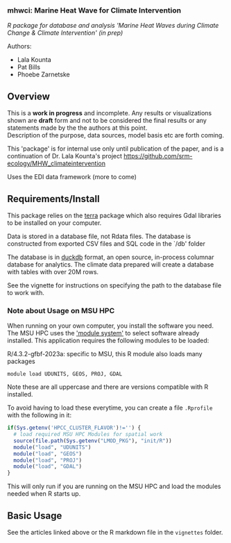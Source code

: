### mhwci: Marine Heat Wave for Climate Intervention

*R package for database and analysis 'Marine Heat Waves during Climate Change & Climate Intervention' (in prep)*

Authors:

-   Lala Kounta
-   Pat Bills
-   Phoebe Zarnetske

## Overview

This is a **work in progress** and incomplete.  Any results or visualizations shown are **draft** form and not 
to be considered the final results or any statements made by the the authors at this point.   
Description of the purpose, data sources, model basis etc are forth coming. 

This 'package' is for internal use only until publication of the paper, and is a continuation of Dr. Lala Kounta's project https://github.com/srm-ecology/MHW_climateintervention

Uses the EDI data framework (more to come)

## Requirements/Install

This package relies on the [terra]() package which also requires Gdal libraries to be installed on your computer. 

Data is stored in a database file, not Rdata files.   The database is constructed from exported CSV files and SQL code in the `/db' folder

The database is in [duckdb](https://duckdb.org) format, an open source, in-process columnar database for analytics. The climate data prepared will create a database with tables with over 20M rows.

See the vignette for instructions on specifying the path to the database file to work with. 

### Note about Usage on MSU HPC

When running on your own computer, you install the software you need.  The MSU HPC uses the ['module system'](https://docs.icer.msu.edu/Intro_to_modules/) to select software already installed.  This application requires the following modules to be loaded: 

R/4.3.2-gfbf-2023a: specific to MSU, this R module also loads many packages

`module load UDUNITS, GEOS, PROJ, GDAL`

Note these are all uppercase and there are versions compatible with R installed. 

To avoid having to load these everytime, you can create a file `.Rprofile` with the following in it: 

```R
if(Sys.getenv('HPCC_CLUSTER_FLAVOR')!='') {
  # load required MSU HPC Modules for spatial work
  source(file.path(Sys.getenv("LMOD_PKG"), "init/R"))
  module("load", "UDUNITS")
  module("load", "GEOS")
  module("load", "PROJ")
  module("load", "GDAL")
}
```
  
This will only run if you are running on the MSU HPC and load the modules needed when R starts up. 


## Basic Usage

See the articles linked above or the R markdown file in the `vignettes` folder. 
